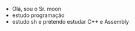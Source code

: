 - Olá, sou o Sr. moon
- estudo programação
- estudo sh e pretendo estudar C++ e Assembly



<!---
SrM00n/SrM00n aqui é meu cantinho, pretendo postar algums projetos e etc, seja bem vindo!--->

